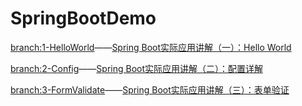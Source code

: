 # SpringBootDemo
[branch:1-HelloWorld](https://github.com/ZYRzyr/SpringBootDemo/tree/1-HelloWorld)——[Spring Boot实际应用讲解（一）：Hello World](http://www.jianshu.com/p/60f7e025c680)

[branch:2-Config](https://github.com/ZYRzyr/SpringBootDemo/tree/2-Config)——[Spring Boot实际应用讲解（二）：配置详解](http://www.jianshu.com/p/d4c7f33c9b37)

[branch:3-FormValidate](https://github.com/ZYRzyr/SpringBootDemo/tree/3-FormValidate)——[Spring Boot实际应用讲解（三）：表单验证](http://www.jianshu.com/p/a2b4e61b5532)
